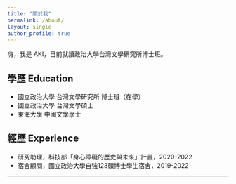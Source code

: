 ```yaml
---
title: "關於我"
permalink: /about/
layout: single
author_profile: true
---
```


嗨，我是 AKI，目前就讀政治大學台灣文學研究所博士班。

## 學歷 Education

- 國立政治大學 台灣文學研究所 博士班（在學）
- 國立政治大學 台灣文學碩士
- 東海大學 中國文學學士

## 經歷 Experience

- 研究助理，科技部「身心障礙的歷史與未來」計畫，2020-2022
- 宿舍顧問，國立政治大學自強123碩博士學生宿舍，2019-2022
---
